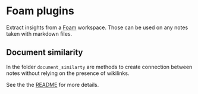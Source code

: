 # Foam plugins

Extract insights from a [Foam](https://github.com/foambubble/foam) workspace.
Those can be used on any notes taken with markdown files.

## Document similarity

In the folder `document_similarty` are methods to create connection between notes without relying on the presence of wikilinks.

See the the [README](./document_similarity/README.md) for more details.